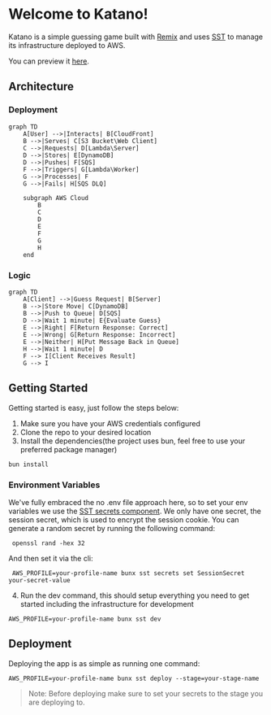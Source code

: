 # Welcome to Katano!

Katano is a simple guessing game built with [Remix](https://remix.run/) and uses [SST](https://sst.dev) to manage its infrastructure deployed to AWS.

You can preview it [here](https://d32ar85gncb67v.cloudfront.net/).

## Architecture

### Deployment

```mermaid
graph TD
    A[User] -->|Interacts| B[CloudFront]
    B -->|Serves| C[S3 Bucket\Web Client]
    C -->|Requests| D[Lambda\Server]
    D -->|Stores| E[DynamoDB]
    D -->|Pushes| F[SQS]
    F -->|Triggers| G[Lambda\Worker]
    G -->|Processes| F
    G -->|Fails| H[SQS DLQ]

    subgraph AWS Cloud
        B
        C
        D
        E
        F
        G
        H
    end
```

### Logic

```mermaid
graph TD
    A[Client] -->|Guess Request| B[Server]
    B -->|Store Move| C[DynamoDB]
    B -->|Push to Queue| D[SQS]
    D -->|Wait 1 minute| E{Evaluate Guess}
    E -->|Right| F[Return Response: Correct]
    E -->|Wrong| G[Return Response: Incorrect]
    E -->|Neither| H[Put Message Back in Queue]
    H -->|Wait 1 minute| D
    F --> I[Client Receives Result]
    G --> I
```

## Getting Started

Getting started is easy, just follow the steps below:

1. Make sure you have your AWS credentials configured
2. Clone the repo to your desired location
3. Install the dependencies(the project uses bun, feel free to use your preferred package manager)

```shellscript
bun install
```

### Environment Variables

We've fully embraced the no .env file approach here, so to set your env variables we use the [SST secrets component](https://sst.dev/docs/component/secret/). We only have one secret, the session secret, which is used to encrypt the session cookie. You can generate a random secret by running the following command:

```shellscript
 openssl rand -hex 32
```

And then set it via the cli:

```shellscript
 AWS_PROFILE=your-profile-name bunx sst secrets set SessionSecret your-secret-value
```

4. Run the dev command, this should setup everything you need to get started
   including the infrastructure for development

```shellscript
AWS_PROFILE=your-profile-name bunx sst dev
```

## Deployment

Deploying the app is as simple as running one command:

```shellscript
AWS_PROFILE=your-profile-name bunx sst deploy --stage=your-stage-name
```

> Note: Before deploying make sure to set your secrets to the stage you are deploying to.
